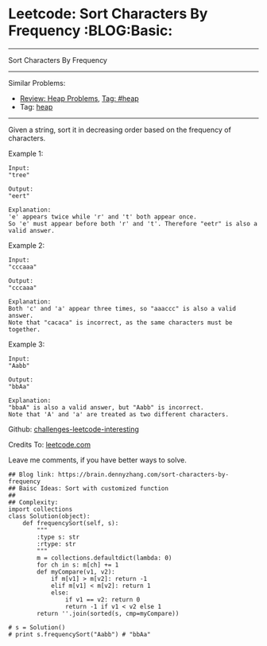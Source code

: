 # Leetcode: Sort Characters By Frequency     :BLOG:Basic:


---

Sort Characters By Frequency  

---

Similar Problems:  
-   [Review: Heap Problems](https://brain.dennyzhang.com/review-heap), [Tag: #heap](https://brain.dennyzhang.com/tag/heap)
-   Tag: [heap](https://brain.dennyzhang.com/tag/heap)

---

Given a string, sort it in decreasing order based on the frequency of characters.  

Example 1:  

    Input:
    "tree"
    
    Output:
    "eert"
    
    Explanation:
    'e' appears twice while 'r' and 't' both appear once.
    So 'e' must appear before both 'r' and 't'. Therefore "eetr" is also a valid answer.

Example 2:  

    Input:
    "cccaaa"
    
    Output:
    "cccaaa"
    
    Explanation:
    Both 'c' and 'a' appear three times, so "aaaccc" is also a valid answer.
    Note that "cacaca" is incorrect, as the same characters must be together.

Example 3:  

    Input:
    "Aabb"
    
    Output:
    "bbAa"
    
    Explanation:
    "bbaA" is also a valid answer, but "Aabb" is incorrect.
    Note that 'A' and 'a' are treated as two different characters.

Github: [challenges-leetcode-interesting](https://github.com/DennyZhang/challenges-leetcode-interesting/tree/master/sort-characters-by-frequency)  

Credits To: [leetcode.com](https://leetcode.com/problems/sort-characters-by-frequency/description/)  

Leave me comments, if you have better ways to solve.  

    ## Blog link: https://brain.dennyzhang.com/sort-characters-by-frequency
    ## Baisc Ideas: Sort with customized function
    ##
    ## Complexity:
    import collections
    class Solution(object):
        def frequencySort(self, s):
            """
            :type s: str
            :rtype: str
            """
            m = collections.defaultdict(lambda: 0)
            for ch in s: m[ch] += 1
            def myCompare(v1, v2):
                if m[v1] > m[v2]: return -1
                elif m[v1] < m[v2]: return 1
                else:
                    if v1 == v2: return 0
                    return -1 if v1 < v2 else 1
            return ''.join(sorted(s, cmp=myCompare))
    
    # s = Solution()
    # print s.frequencySort("Aabb") # "bbAa"
